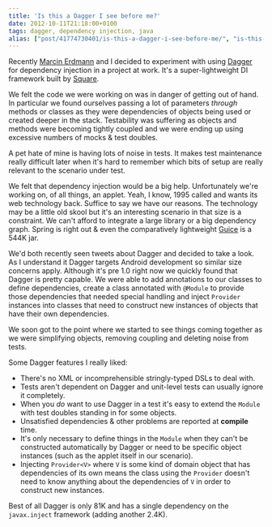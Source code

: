 ```yaml
---
title: 'Is this a Dagger I see before me?'
date: 2012-10-11T21:18:00+0100
tags: dagger, dependency injection, java
alias: ["post/41774730401/is-this-a-dagger-i-see-before-me/", "is-this-a-dagger-i-see-before-me/"]
---
```


Recently [Marcin Erdmann](https://twitter.com/marcinerdmann) and I decided to experiment with using [Dagger][dagger] for dependency injection in a project at work. It's a super-lightweight DI framework built by [Square](http://squareup.com).

<!-- more -->

We felt the code we were working on was in danger of getting out of hand. In particular we found ourselves passing a lot of parameters _through_ methods or classes as they were dependencies of objects being used or created deeper in the stack. Testability was suffering as objects and methods were becoming tightly coupled and we were ending up using excessive numbers of mocks & test doubles.

A pet hate of mine is having lots of noise in tests. It makes test maintenance really difficult later when it's hard to remember which bits of setup are really relevant to the scenario under test.

We felt that dependency injection would be a big help. Unfortunately we're working on, of all things, an applet. Yeah, I know, 1995 called and wants its web technology back. Suffice to say we have our reasons. The technology may be a little old skool but it's an interesting scenario in that size is a constraint. We can't afford to integrate a large library or a big dependency graph. Spring is right out & even the comparatively lightweight [Guice][guice] is a 544K jar.

We'd both recently seen tweets about Dagger and decided to take a look. As I understand it Dagger targets Android development so similar size concerns apply. Although it's pre 1.0 right now we quickly found that Dagger is pretty capable. We were able to add annotations to our classes to define dependencies, create a class annotated with `@Module` to provide those dependencies that needed special handling and inject `Provider` instances into classes that need to construct new instances of objects that have their own dependencies.

We soon got to the point where we started to see things coming together as we were simplifying objects, removing coupling and deleting noise from tests.

Some Dagger features I really liked:

* There's no XML or incomprehensible stringly-typed DSLs to deal with.
* Tests aren't dependent on Dagger and unit-level tests can usually ignore it completely.
* When you _do_ want to use Dagger in a test it's easy to extend the `Module` with test doubles standing in for some objects.
* Unsatisfied dependencies & other problems are reported at **compile** time.
* It's only necessary to define things in the `Module` when they can't be constructed automatically by Dagger or need to be specific object instances (such as the applet itself in our scenario).
* Injecting `Provider<V>` where `V` is some kind of domain object that has dependencies of its own means the class using the `Provider` doesn't need to know anything about the dependencies of `V` in order to construct new instances.

Best of all Dagger is only 81K and has a single dependency on the `javax.inject` framework (adding another 2.4K).

[dagger]:https://github.com/square/dagger
[guice]:http://code.google.com/p/google-guice/
